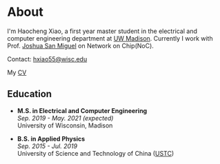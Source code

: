 # About

I'm Haocheng Xiao, a first year master student in the electrical and computer engineering department at [UW Madison](https://www.engr.wisc.edu/department/electrical-computer-engineering/). Currently I work with Prof. [Joshua San Miguel](https://jsm.ece.wisc.edu/) on Network on Chip(NoC).

Contact: hxiao55@wisc.edu

<p>
  My
  <a href="/haocheng.pdf">CV</a>
</p>

## Education

- **M.S. in Electrical and Computer Engineering**  
 *Sep. 2019 - May. 2021 (expected)*    
University of Wisconsin, Madison

- **B.S. in Applied Physics**  
 *Sep. 2015 - Jul. 2019*  
University of Science and Technology of China ([USTC](https://en.ustc.edu.cn))
